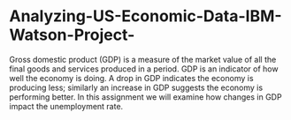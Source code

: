 # Analyzing-US-Economic-Data-IBM-Watson-Project-
Gross domestic product (GDP) is a measure of the market value of all the final goods and services produced in a period. GDP is an indicator of how well the economy is doing. A drop in GDP indicates the economy is producing less; similarly an increase in GDP suggests the economy is performing better. In this assignment we will examine how changes in GDP impact the unemployment rate.
